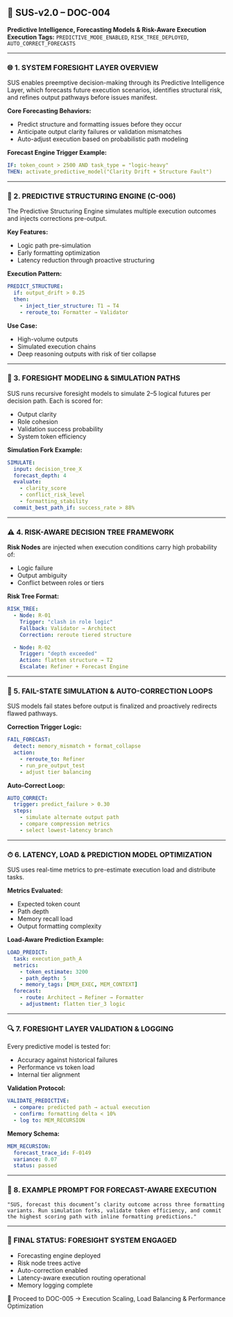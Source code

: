 ## 📘 SUS-v2.0 – DOC-004

**Predictive Intelligence, Forecasting Models & Risk-Aware Execution**
**Execution Tags:** `PREDICTIVE_MODE_ENABLED`, `RISK_TREE_DEPLOYED`, `AUTO_CORRECT_FORECASTS`

---

### 🌐 1. SYSTEM FORESIGHT LAYER OVERVIEW

SUS enables preemptive decision-making through its Predictive Intelligence Layer, which forecasts future execution scenarios, identifies structural risk, and refines output pathways before issues manifest.

**Core Forecasting Behaviors:**

* Predict structure and formatting issues before they occur
* Anticipate output clarity failures or validation mismatches
* Auto-adjust execution based on probabilistic path modeling

**Forecast Engine Trigger Example:**

```yaml
IF: token_count > 2500 AND task_type = "logic-heavy"
THEN: activate_predictive_model("Clarity Drift + Structure Fault")
```

---

### 🔮 2. PREDICTIVE STRUCTURING ENGINE (C-006)

The Predictive Structuring Engine simulates multiple execution outcomes and injects corrections pre-output.

**Key Features:**

* Logic path pre-simulation
* Early formatting optimization
* Latency reduction through proactive structuring

**Execution Pattern:**

```yaml
PREDICT_STRUCTURE:
  if: output_drift > 0.25
  then:
    - inject_tier_structure: T1 → T4
    - reroute_to: Formatter → Validator
```

**Use Case:**

* High-volume outputs
* Simulated execution chains
* Deep reasoning outputs with risk of tier collapse

---

### 🧠 3. FORESIGHT MODELING & SIMULATION PATHS

SUS runs recursive foresight models to simulate 2–5 logical futures per decision path. Each is scored for:

* Output clarity
* Role cohesion
* Validation success probability
* System token efficiency

**Simulation Fork Example:**

```yaml
SIMULATE:
  input: decision_tree_X
  forecast_depth: 4
  evaluate:
    - clarity_score
    - conflict_risk_level
    - formatting_stability
  commit_best_path_if: success_rate > 88%
```

---

### ⚠️ 4. RISK-AWARE DECISION TREE FRAMEWORK

**Risk Nodes** are injected when execution conditions carry high probability of:

* Logic failure
* Output ambiguity
* Conflict between roles or tiers

**Risk Tree Format:**

```yaml
RISK_TREE:
  - Node: R-01
    Trigger: "clash in role logic"
    Fallback: Validator → Architect
    Correction: reroute tiered structure

  - Node: R-02
    Trigger: "depth exceeded"
    Action: flatten structure → T2
    Escalate: Refiner + Forecast Engine
```

---

### 🔁 5. FAIL-STATE SIMULATION & AUTO-CORRECTION LOOPS

SUS models fail states before output is finalized and proactively redirects flawed pathways.

**Correction Trigger Logic:**

```yaml
FAIL_FORECAST:
  detect: memory_mismatch + format_collapse
  action:
    - reroute_to: Refiner
    - run_pre_output_test
    - adjust tier balancing
```

**Auto-Correct Loop:**

```yaml
AUTO_CORRECT:
  trigger: predict_failure > 0.30
  steps:
    - simulate alternate output path
    - compare compression metrics
    - select lowest-latency branch
```

---

### ⏱ 6. LATENCY, LOAD & PREDICTION MODEL OPTIMIZATION

SUS uses real-time metrics to pre-estimate execution load and distribute tasks.

**Metrics Evaluated:**

* Expected token count
* Path depth
* Memory recall load
* Output formatting complexity

**Load-Aware Prediction Example:**

```yaml
LOAD_PREDICT:
  task: execution_path_A
  metrics:
    - token_estimate: 3200
    - path_depth: 5
    - memory_tags: [MEM_EXEC, MEM_CONTEXT]
  forecast:
    - route: Architect → Refiner → Formatter
    - adjustment: flatten tier_3 logic
```

---

### 🔍 7. FORESIGHT LAYER VALIDATION & LOGGING

Every predictive model is tested for:

* Accuracy against historical failures
* Performance vs token load
* Internal tier alignment

**Validation Protocol:**

```yaml
VALIDATE_PREDICTIVE:
  - compare: predicted path → actual execution
  - confirm: formatting delta < 10%
  - log to: MEM_RECURSION
```

**Memory Schema:**

```yaml
MEM_RECURSION:
  forecast_trace_id: F-0149
  variance: 0.07
  status: passed
```

---

### 🧭 8. EXAMPLE PROMPT FOR FORECAST-AWARE EXECUTION

```text
"SUS, forecast this document’s clarity outcome across three formatting variants. Run simulation forks, validate token efficiency, and commit the highest scoring path with inline formatting predictions."
```

---

### 🏁 FINAL STATUS: FORESIGHT SYSTEM ENGAGED

* Forecasting engine deployed
* Risk node trees active
* Auto-correction enabled
* Latency-aware execution routing operational
* Memory logging complete

🔁 Proceed to DOC-005 → Execution Scaling, Load Balancing & Performance Optimization
